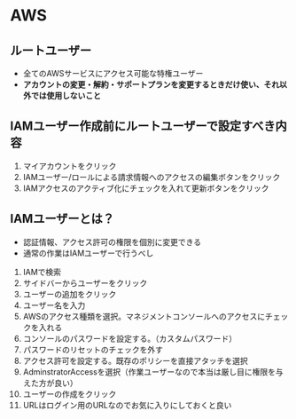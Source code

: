 # AWS
## ルートユーザー
* 全てのAWSサービスにアクセス可能な特権ユーザー
* <strong>アカウントの変更・解約・サポートプランを変更するときだけ使い、それ以外では使用しないこと</strong> 
## IAMユーザー作成前にルートユーザーで設定すべき内容
1. マイアカウントをクリック
2. IAMユーザー/ロールによる請求情報へのアクセスの編集ボタンをクリック
3. IAMアクセスのアクティブ化にチェックを入れて更新ボタンをクリック
## IAMユーザーとは？
* 認証情報、アクセス許可の権限を個別に変更できる
* 通常の作業はIAMユーザーで行うべし
1. IAMで検索
2. サイドバーからユーザーをクリック
3. ユーザーの追加をクリック
4. ユーザー名を入力
5. AWSのアクセス種類を選択。マネジメントコンソールへのアクセスにチェックを入れる
6. コンソールのパスワードを設定する。（カスタムパスワード）
7. パスワードのリセットのチェックを外す
8. アクセス許可を設定する。既存のポリシーを直接アタッチを選択
9. AdminstratorAccessを選択（作業ユーザーなので本当は厳し目に権限を与えた方が良い）
10. ユーザーの作成をクリック
11. URLはログイン用のURLなのでお気に入りにしておくと良い
